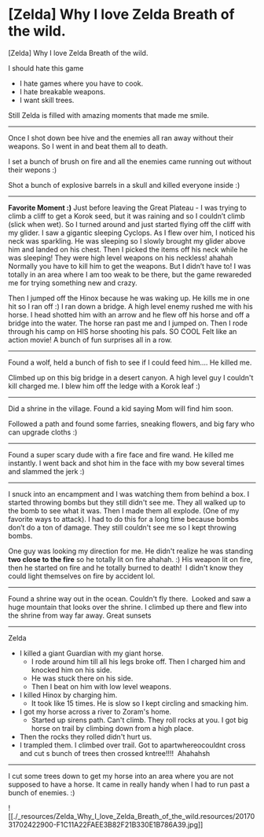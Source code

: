 # [Zelda] Why I love Zelda Breath of the wild.

\[Zelda\] Why I love Zelda Breath of the wild.

I should hate this game

* I hate games where you have to cook.
* I hate breakable weapons. 
* I want skill trees. 

Still Zelda is filled with amazing moments that made me smile.

* * *

Once I shot down bee hive and the enemies all ran away without their weapons. So I went in and beat them all to death. 

I set a bunch of brush on fire and all the enemies came running out without their wepons :)

Shot a bunch of explosive barrels in a skull and killed everyone inside :)

* * *

**Favorite Moment :)**
Just before leaving the Great Plateau - I was trying to climb a cliff to get a Korok seed, but it was raining and so I couldn’t climb (slick when wet). So I turned around and just started flying off the cliff with my glider. I saw a gigantic sleeping Cyclops. As I flew over him, I noticed his neck was sparkling. He was sleeping so I slowly brought my glider above him and landed on his chest. Then I picked the items off his neck while he was sleeping! They were high level weapons on his neckless! ahahah Normally you have to kill him to get the weapons. But I didn’t have to! I was totally in an area where I am too weak to be there, but the game rewareded me for trying something new and crazy.

Then I jumped off the Hinox because he was waking up. He kills me in one hit so I ran off :) I ran down a bridge. A high level enemy rushed me with his horse. I head shotted him with an arrow and he flew off his horse and off a bridge into the water. The horse ran past me and I jumped on. Then I rode through his camp on HIS horse shooting his pals. SO COOL Felt like an action movie! A bunch of fun surprises all in a row.

* * *

Found a wolf, held a bunch of fish to see if I could feed him.... He killed me.

Climbed up on this big bridge in a desert canyon. A high level guy I couldn't kill charged me. I blew him off the ledge with a Korok leaf :)

* * *

Did a shrine in the village. Found a kid saying Mom will find him soon.

Followed a path and found some farries, sneaking flowers, and big fary who can upgrade cloths :)

* * *

Found a super scary dude with a fire face and fire wand. He killed me instantly. I went back and shot him in the face with my bow several times and slammed the jerk :)

* * *

I snuck into an encampment and I was watching them from behind a box. I started throwing bombs but they still didn't see me. They all walked up to the bomb to see what it was. Then I made them all explode. (One of my favorite ways to attack). I had to do this for a long time because bombs don’t do a ton of damage. They still couldn't see me so I kept throwing bombs.

One guy was looking my direction for me. He didn't realize he was standing **two close to the fire** so he totally lit on fire ahahah. :) His weapon lit on fire, then he started on fire and he totally burned to death!  I didn't know they could light themselves on fire by accident lol.

* * *

Found a shrine way out in the ocean. Couldn't fly there. 
Looked and saw a huge mountain that looks over the shrine. I climbed up there and flew into the shrine from way far away. Great sunsets

* * *

Zelda

* I killed a giant Guardian with my giant horse.
	* I rode around him till all his legs broke off. Then I charged him and knocked him on his side.
	* He was stuck there on his side.
	* Then I beat on him with low level weapons.
* I killed Hinox by charging him.
	* It took like 15 times. He is slow so I kept circling and smacking him.
* I got my horse across a river to Zoram's home.
	* Started up sirens path. Can't climb. They roll rocks at you. I got big horse on trail by climbing down from a high place. 
* Then the rocks they rolled didn't hurt us. 
* I trampled them. I climbed over trail. Got to apartwhereocouldnt cross and cut s bunch of trees then crossed kntree!!!!  Ahahahsh

* * *

I cut some trees down to get my horse into an area where you are not supposed to have a horse. It came in really handy when I had to run past a bunch of enemies. :)

![[./_resources/Zelda_Why_I_love_Zelda_Breath_of_the_wild.resources/2017031702422900-F1C11A22FAEE3B82F21B330E1B786A39.jpg]]
